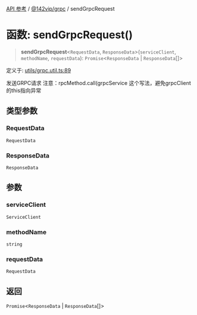 [API 参考](../wiki/Home) / [@142vip/grpc](../wiki/@142vip.grpc) / sendGrpcRequest

# 函数: sendGrpcRequest()

> **sendGrpcRequest**\<`RequestData`, `ResponseData`\>(`serviceClient`, `methodName`, `requestData`): `Promise`\<`ResponseData` \| `ResponseData`[]\>

定义于: [utils/grpc.util.ts:89](https://github.com/142vip/core-x/blob/567cadf3a9f5104aada595325cfb94d08a88f92f/packages/grpc/src/utils/grpc.util.ts#L89)

发送GRPC请求
注意：rpcMethod.call(grpcService 这个写法，避免grpcClient的this指向异常

## 类型参数

### RequestData

`RequestData`

### ResponseData

`ResponseData`

## 参数

### serviceClient

`ServiceClient`

### methodName

`string`

### requestData

`RequestData`

## 返回

`Promise`\<`ResponseData` \| `ResponseData`[]\>

